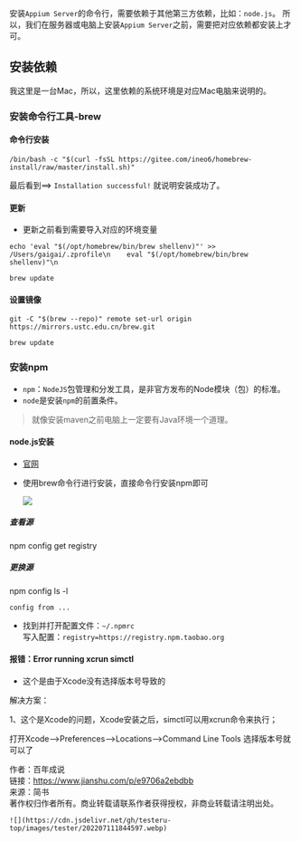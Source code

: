 安装`Appium Server`的命令行，需要依赖于其他第三方依赖，比如：`node.js`。
所以，我们在服务器或电脑上安装`Appium Server`之前，需要把对应依赖都安装上才可。
## 安装依赖
我这里是一台Mac，所以，这里依赖的系统环境是对应Mac电脑来说明的。

### 安装命令行工具-brew
#### 命令行安装
```shell
/bin/bash -c "$(curl -fsSL https://gitee.com/ineo6/homebrew-install/raw/master/install.sh)"
```

最后看到==> `Installation successful!` 就说明安装成功了。
#### 更新
- 更新之前看到需要导入对应的环境变量

```
echo 'eval "$(/opt/homebrew/bin/brew shellenv)"' >> /Users/gaigai/.zprofile\n    eval "$(/opt/homebrew/bin/brew shellenv)"\n
```

```shell
brew update
```

#### 设置镜像
```
git -C "$(brew --repo)" remote set-url origin https://mirrors.ustc.edu.cn/brew.git

brew update
```
### 安装npm

- `npm`：`NodeJS`包管理和分发工具，是非官方发布的Node模块（包）的标准。
- `node`是安装`npm`的前置条件。
>就像安装maven之前电脑上一定要有Java环境一个道理。



#### node.js安装
- [官网](https://nodejs.org/zh-cn/download/)
- 使用brew命令行进行安装，直接命令行安装npm即可


	
	
	![](https://cdn.jsdelivr.net/gh/testeru-top/images/tester/202207111604475.png)
	
	
##### 查看源
npm config get registry
##### 更换源
 npm config ls -l
 
```
config from ...
```
- 找到并打开配置文件：`~/.npmrc`  
写入配置：`registry=https://registry.npm.taobao.org`
####	报错：Error running xcrun simctl
- 这个是由于Xcode没有选择版本号导致的

解决方案：

1、这个是Xcode的问题，Xcode安装之后，simctl可以用xcrun命令来执行；

打开Xcode-->Preferences-->Locations-->Command Line Tools 选择版本号就可以了

  
  
作者：百年成说  
链接：https://www.jianshu.com/p/e9706a2ebdbb  
来源：简书  
著作权归作者所有。商业转载请联系作者获得授权，非商业转载请注明出处。
	
	![](https://cdn.jsdelivr.net/gh/testeru-top/images/tester/202207111844597.webp)